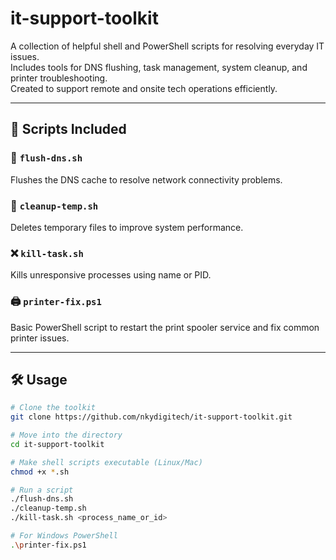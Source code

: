 # it-support-toolkit

A collection of helpful shell and PowerShell scripts for resolving everyday IT issues.  
Includes tools for DNS flushing, task management, system cleanup, and printer troubleshooting.  
Created to support remote and onsite tech operations efficiently.

---

## 🚀 Scripts Included

### 🧹 `flush-dns.sh`  
Flushes the DNS cache to resolve network connectivity problems.

### 🧼 `cleanup-temp.sh`  
Deletes temporary files to improve system performance.

### ❌ `kill-task.sh`  
Kills unresponsive processes using name or PID.

### 🖨️ `printer-fix.ps1`  
Basic PowerShell script to restart the print spooler service and fix common printer issues.

---

## 🛠️ Usage

```bash
# Clone the toolkit
git clone https://github.com/nkydigitech/it-support-toolkit.git

# Move into the directory
cd it-support-toolkit

# Make shell scripts executable (Linux/Mac)
chmod +x *.sh

# Run a script
./flush-dns.sh
./cleanup-temp.sh
./kill-task.sh <process_name_or_id>

# For Windows PowerShell
.\printer-fix.ps1


